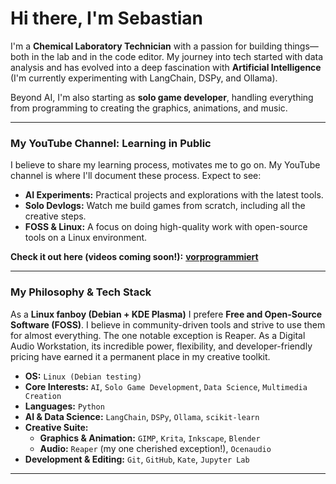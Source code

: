 # Hi there, I'm Sebastian

I'm a **Chemical Laboratory Technician** with a passion for building things—both in the lab and in the code editor. My journey into tech started with data analysis and has evolved into a deep fascination with **Artificial Intelligence** (I'm currently experimenting with LangChain, DSPy, and Ollama).

Beyond AI, I'm also starting as **solo game developer**, handling everything from programming to creating the graphics, animations, and music.

---

### My YouTube Channel: Learning in Public

I believe to share my learning process, motivates me to go on. My YouTube channel is where I'll document these process. Expect to see:
- **AI Experiments:** Practical projects and explorations with the latest tools.
- **Solo Devlogs:** Watch me build games from scratch, including all the creative steps.
- **FOSS & Linux:** A focus on doing high-quality work with open-source tools on a Linux environment.

**Check it out here (videos coming soon!):** **[vorprogrammiert](https://www.youtube.com/@vorprogrammiert)**

---

### My Philosophy & Tech Stack

As a **Linux fanboy (Debian + KDE Plasma)** I prefere **Free and Open-Source Software (FOSS)**. I believe in community-driven tools and strive to use them for almost everything. The one notable exception is Reaper. As a Digital Audio Workstation, its incredible power, flexibility, and developer-friendly pricing have earned it a permanent place in my creative toolkit.

- **OS:** `Linux (Debian testing)`
- **Core Interests:** `AI`, `Solo Game Development`, `Data Science`, `Multimedia Creation`
- **Languages:** `Python`
- **AI & Data Science:** `LangChain`, `DSPy`, `Ollama`, `scikit-learn`
- **Creative Suite:**
  - **Graphics & Animation:** `GIMP`, `Krita`, `Inkscape`, `Blender`
  - **Audio:** `Reaper` (my one cherished exception!), `Ocenaudio`
- **Development & Editing:** `Git`, `GitHub`, `Kate`, `Jupyter Lab`

---
<!--- 
### How to Reach Me

- **[Email Address]**
--->
